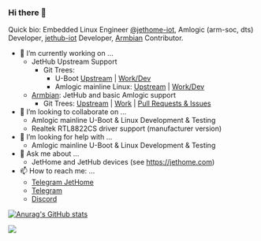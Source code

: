 ### Hi there 👋

Quick bio: Embedded Linux Engineer [@jethome-iot](https://github.com/jethome-iot), Amlogic (arm-soc, dts) Developer, [jethub-iot](https://github.com/jethub-iot) Developer, [Armbian](https://github.com/armbian/build) Contributor.

- 🔭 I’m currently working on ...
  - JetHub Upstream Support  
    - Git Trees: 
      - U-Boot [Upstream](https://github.com/u-boot/u-boot) | [Work/Dev](https://github.com/jethome-ru/amlogic-uboot)
      - Amlogic mainline Linux: [Upstream](https://github.com/torvalds/linux) | [Work/Dev](https://github.com/jethome-ru/linux-stable)
  - [Armbian](https://github.com/armbian/build): JetHub and basic Amlogic support
    - Git Trees: [Upstream](https://github.com/armbian/build) | [Work](https://github.com/jethome-iot/armbian-build) | [Pull Requests & Issues](https://github.com/armbian/build/pulls?q=is%3Apr+author%3Aadeepn)
- 👯 I’m looking to collaborate on ...
  - Amlogic mainline U-Boot & Linux Development & Testing
  - Realtek RTL8822CS driver support (manufacturer version)
- 🤔 I’m looking for help with ...
  - Amlogic mainline U-Boot & Linux Development & Testing
- 💬 Ask me about ...
  - JetHome and JetHub devices (see https://jethome.com)
- 📫 How to reach me: ...
  - [Telegram JetHome](https://t.me/jethome_en)
  - [Telegram](https://t.me/adeepv)
  - [Discord](https://discordapp.com/users/adeepv)


[![Anurag's GitHub stats](https://github-readme-stats.vercel.app/api?username=adeepn&count_private=true&show_icons=true&include_all_commits=yes&hide_rank=yes)](https://github.com/anuraghazra/github-readme-stats)

<a href="https://github.com/anuraghazra/convoychat">
  <img align="center" src="https://github-readme-stats.vercel.app/api/top-langs/?username=adeepn&layout=compact" />
</a>
